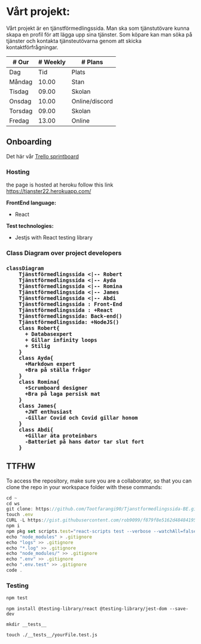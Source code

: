 # Vårt projekt:
Vårt projekt är en tjänstförmedlingssida. Man ska som tjänstutövare kunna skapa en profil för att lägga upp sina tjänster.
Som köpare kan man söka på tjänster och kontakta tjänsteutövarna genom att skicka kontaktförfrågningar.

| # Our   |      # Weekly      |  # Plans |
|----------|-------------|------|
| Dag |  Tid | Plats |
| Måndag |    10.00   |   Stan |
| Tisdag |    09.00   |   Skolan |
| Onsdag |    10.00   |   Online/discord |
| Torsdag |   09.00   |   Skolan |
| Fredag |    13.00   |   Online |


## Onboarding
Det här vår [Trello sprintboard](https://trello.com/b/bv0EIPpR/tj%C3%A4nstf%C3%B6rmedlingssida)
### Hosting
the page is hosted at heroku follow this link https://tjanster22.herokuapp.com/

**FrontEnd language:**
+ React

**Test technologies:**
+ Jestjs with React testing library
    
 <h3>Class Diagram over project developers<h3>


```mermaid
classDiagram
    Tjänstförmedlingssida <|-- Robert
    Tjänstförmedlingssida <|-- Ayda
    Tjänstförmedlingssida <|-- Romina
    Tjänstförmedlingssida <|-- James
    Tjänstförmedlingssida <|-- Abdi
    Tjänstförmedlingssida : Front-End
    Tjänstförmedlingssida : +React
    Tjänstförmedlingssida: Back-end()
    Tjänstförmedlingssida: +NodeJS()
    class Robert{
      + Databasexpert
      + Gillar infinity loops
      + Stilig
    }
    class Ayda{
      +Markdown expert
      +Bra på ställa frågor
    }
    class Romina{
      +Scrumboard designer
      +Bra på laga persisk mat
    }
    class James{
      +JWT enthusiast
      -Gillar Covid och Covid gillar honom
    }
    class Abdi{
      +Gillar äta proteinbars
      -Batteriet på hans dator tar slut fort
    }
```


## TTFHW

To access the repository, make sure you are a collaborator, so that you can clone the repo in your workspace folder with these commands:

```javascript
cd ~
cd ws
git clone: https://github.com/Tootfarangi90/Tjanstformedlingssida-BE.git
touch .env
CURL -L https://gist.githubusercontent.com/rob9099/f879f8e5162d48484195ba481ae765d1/raw/c79604313b432587dc5b52c26527b843a4a118d7/.env -o .env
npm i
npm pkg set scripts.test="react-scripts test --verbose --watchAll=false"
echo "node_modules" > .gitignore
echo "logs" >> .gitignore
echo "*.log" >> .gitignore
echo "node_modules/" >> .gitignore
echo ".env" >> .gitignore
echo ".env.test" >> .gitignore
code .
```



### Testing

```javascript
npm test
```

```console
npm install @testing-library/react @testing-library/jest-dom --save-dev

mkdir __tests__

touch ./__tests__/yourFile.test.js

```
